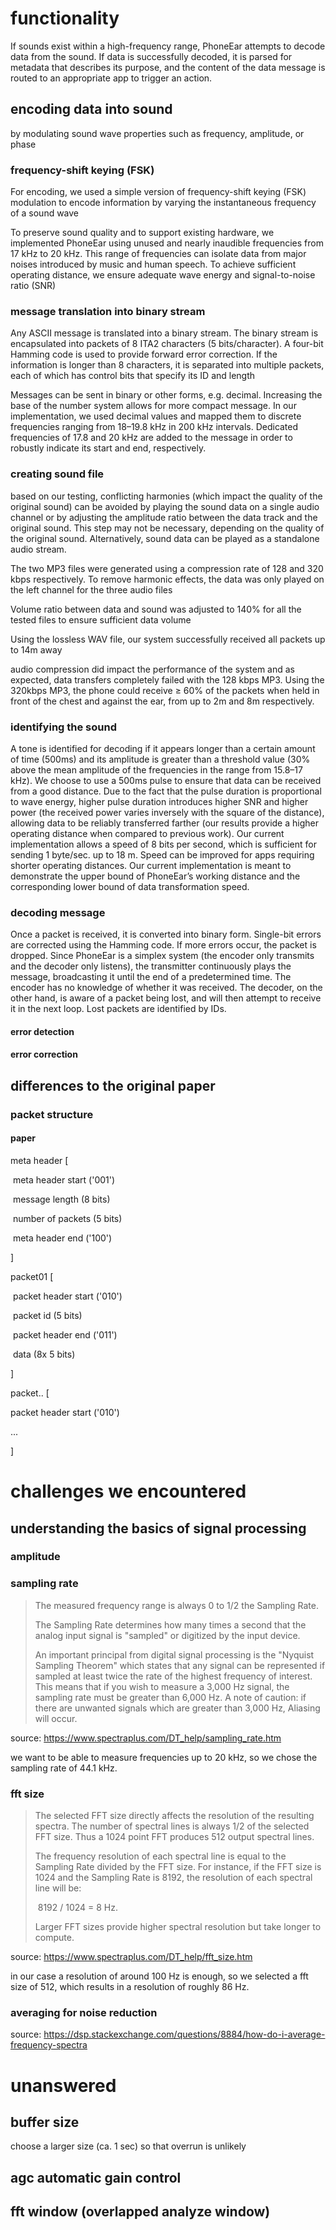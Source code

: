 # functionality

If sounds exist within a high-frequency range, PhoneEar attempts to decode data from the sound. If data is successfully decoded, it is parsed for metadata that describes its purpose, and the content of the data message is routed to an appropriate app to trigger an action.

## encoding data into sound

by modulating sound wave properties such as frequency, amplitude, or phase

### frequency-shift keying (FSK)

For encoding, we used a simple version of frequency-shift keying (FSK) modulation to encode information by varying the instantaneous frequency of a sound wave

To preserve sound quality and to support existing hardware, we implemented PhoneEar using unused and nearly inaudible frequencies from 17 kHz to 20 kHz. This range of frequencies can isolate data from major noises introduced by music and human speech. To achieve sufficient operating distance, we ensure adequate wave energy and signal-to-noise ratio (SNR)

### message translation into binary stream

Any ASCII message is translated into a binary stream. The binary stream is encapsulated into packets of 8 ITA2 characters (5 bits/character). A four-bit Hamming code is used to provide forward error correction. If the information is longer than 8 characters, it is separated into multiple packets, each of which has control bits that specify its ID and length

Messages can be sent in binary or other forms, e.g. decimal. Increasing the base of the number system allows for more compact message. In our implementation, we used decimal values and mapped them to discrete frequencies ranging from 18–19.8 kHz in 200 kHz intervals. Dedicated frequencies of 17.8 and 20 kHz are added to the message in order to robustly indicate its start and end, respectively.

### creating sound file

based on our testing, conflicting harmonies (which impact the quality of the original sound) can be avoided by playing the sound data on a single audio channel or by adjusting the amplitude ratio between the data track and the original sound. This step may not be necessary, depending on the quality of the original sound. Alternatively, sound data can be played as a standalone audio stream.

The two MP3 files were generated using a compression rate of 128 and 320 kbps respectively. To remove harmonic effects, the data was only played on the left channel for the three audio files

Volume ratio between data and sound was adjusted to 140% for all the tested files to ensure sufficient data volume

Using the lossless WAV file, our system successfully received all packets up to 14m away

audio compression did impact the performance of the system and as expected, data transfers completely failed with the 128 kbps MP3. Using the 320kbps MP3, the phone could receive ≥ 60% of the packets when held in front of the chest and against the ear, from up to 2m and 8m respectively.

### identifying the sound

A tone is identified for decoding if it appears longer than a certain amount of time (500ms) and its amplitude is greater than a threshold value (30% above the mean amplitude of the frequencies in the range from 15.8–17 kHz). We choose to use a 500ms pulse to ensure that data can be received from a good distance. Due to the fact that the pulse duration is proportional to wave energy, higher pulse duration introduces higher SNR and higher power (the received power varies inversely with the square of the distance), allowing data to be reliably transferred farther (our results provide a higher operating distance when compared to previous work). Our current implementation allows a speed of 8 bits per second, which is sufficient for sending 1 byte/sec. up to 18 m. Speed can be improved for apps requiring shorter operating distances. Our current implementation is meant to demonstrate the upper bound of PhoneEar’s working distance and the corresponding lower bound of data transformation speed.

### decoding message

Once a packet is received, it is converted into binary form. Single-bit errors are corrected using the Hamming code. If more errors occur, the packet is dropped. Since PhoneEar is a simplex system (the encoder only transmits and the decoder only listens), the transmitter continuously plays the message, broadcasting it until the end of a predetermined time. The encoder has no knowledge of whether it was received. The decoder, on the other hand, is aware of a packet being lost, and will then attempt to receive it in the next loop. Lost packets are identified by IDs.

#### error detection

#### error correction





## differences to the original paper

### packet structure

#### paper

meta header [

​	meta header start ('001')

​	message length (8 bits)

​	number of packets (5 bits)

​	meta header end ('100')

]

packet01 [

​	packet header start ('010')

​	packet id (5 bits)

​	packet header end ('011')

​	data (8x 5 bits)

]

packet.. [

packet header start ('010')

...

]

# challenges we encountered

## understanding the basics of signal processing

### amplitude



### sampling rate

> The measured frequency range is always 0 to 1/2 the Sampling Rate.
>
> The Sampling Rate determines how many times a second that the analog input signal is "sampled" or digitized by the input device.
>
> An important principal from digital signal processing is the "Nyquist Sampling Theorem" which states that any signal can be represented if sampled at least twice the rate of the highest frequency of interest.  This means that if you wish to measure a 3,000 Hz signal, the sampling rate must be greater than 6,000 Hz.  A note of caution: if there are unwanted signals which are greater than 3,000 Hz, Aliasing will occur.

source: https://www.spectraplus.com/DT_help/sampling_rate.htm

we want to be able to measure frequencies up to 20 kHz, so we chose the sampling rate of 44.1 kHz.

### fft size

> The selected FFT size directly affects the resolution of the resulting spectra. The number of spectral lines is always 1/2 of the selected FFT size. Thus a 1024 point FFT produces 512 output spectral lines.
>
> The frequency resolution of each spectral line is equal to the Sampling Rate divided by the FFT size.  For instance, if the FFT size is 1024 and the Sampling Rate is 8192, the resolution of each spectral line will be:
>
> ​    8192 / 1024 = 8 Hz.
>
> Larger FFT sizes provide higher spectral resolution but take longer to compute.

source: https://www.spectraplus.com/DT_help/fft_size.htm

in our case a resolution of around 100 Hz is enough, so we selected a fft size of 512, which results in a resolution of roughly 86 Hz.

### averaging for noise reduction

source: https://dsp.stackexchange.com/questions/8884/how-do-i-average-frequency-spectra



# unanswered

## buffer size

choose a larger size (ca. 1 sec) so that overrun is unlikely

## agc automatic gain control



## fft window (overlapped analyze window)
